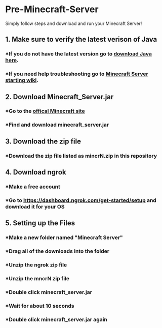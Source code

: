# Pre-Minecraft-Server
Simply follow steps and download and run your Minecraft Server!


##   1. Make sure to verify the latest verison of Java
### *If you do not have the latest version go to [download Java here](https://www.java.com/en/download/).
### *If you need help troubleshooting go to [Minecraft Server starting wiki](https://minecraft.fandom.com/wiki/Tutorials/Setting_up_a_server).

##   2. Download Minecraft_Server.jar
### *Go to the [offical Minecraft site](https://www.minecraft.net/en-us/download/server)
### *Find and download minecraft_server.jar

##   3. Download the zip file
### *Download the zip file listed as mincrN.zip in this repository

##   4. Download ngrok
### *Make a free account
### *Go to https://dashboard.ngrok.com/get-started/setup and download it for your OS

##   5. Setting up the Files
### *Make a new folder named "Minecraft Server"
### *Drag all of the downloads into the folder
### *Unzip the ngrok zip file
### *Unzip the mncrN zip file
### *Double click minecraft_server.jar
### *Wait for about 10 seconds
### *Double click minecraft_server.jar again

